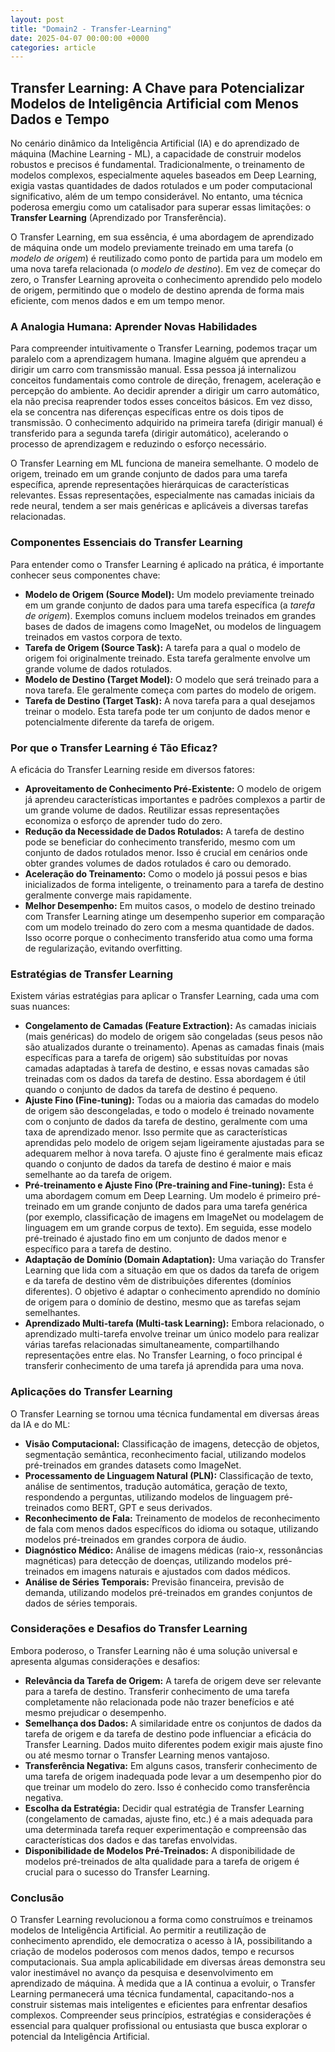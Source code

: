 ```yaml
---
layout: post
title: "Domain2 - Transfer-Learning"
date: 2025-04-07 00:00:00 +0000
categories: article
---
```


## Transfer Learning: A Chave para Potencializar Modelos de Inteligência Artificial com Menos Dados e Tempo

No cenário dinâmico da Inteligência Artificial (IA) e do aprendizado de máquina (Machine Learning - ML), a capacidade de construir modelos robustos e precisos é fundamental. Tradicionalmente, o treinamento de modelos complexos, especialmente aqueles baseados em Deep Learning, exigia vastas quantidades de dados rotulados e um poder computacional significativo, além de um tempo considerável. No entanto, uma técnica poderosa emergiu como um catalisador para superar essas limitações: o **Transfer Learning** (Aprendizado por Transferência).

O Transfer Learning, em sua essência, é uma abordagem de aprendizado de máquina onde um modelo previamente treinado em uma tarefa (o *modelo de origem*) é reutilizado como ponto de partida para um modelo em uma nova tarefa relacionada (o *modelo de destino*). Em vez de começar do zero, o Transfer Learning aproveita o conhecimento aprendido pelo modelo de origem, permitindo que o modelo de destino aprenda de forma mais eficiente, com menos dados e em um tempo menor.

### A Analogia Humana: Aprender Novas Habilidades

Para compreender intuitivamente o Transfer Learning, podemos traçar um paralelo com a aprendizagem humana. Imagine alguém que aprendeu a dirigir um carro com transmissão manual. Essa pessoa já internalizou conceitos fundamentais como controle de direção, frenagem, aceleração e percepção do ambiente. Ao decidir aprender a dirigir um carro automático, ela não precisa reaprender todos esses conceitos básicos. Em vez disso, ela se concentra nas diferenças específicas entre os dois tipos de transmissão. O conhecimento adquirido na primeira tarefa (dirigir manual) é transferido para a segunda tarefa (dirigir automático), acelerando o processo de aprendizagem e reduzindo o esforço necessário.

O Transfer Learning em ML funciona de maneira semelhante. O modelo de origem, treinado em um grande conjunto de dados para uma tarefa específica, aprende representações hierárquicas de características relevantes. Essas representações, especialmente nas camadas iniciais da rede neural, tendem a ser mais genéricas e aplicáveis a diversas tarefas relacionadas.

### Componentes Essenciais do Transfer Learning

Para entender como o Transfer Learning é aplicado na prática, é importante conhecer seus componentes chave:

*   **Modelo de Origem (Source Model):** Um modelo previamente treinado em um grande conjunto de dados para uma tarefa específica (a *tarefa de origem*). Exemplos comuns incluem modelos treinados em grandes bases de dados de imagens como ImageNet, ou modelos de linguagem treinados em vastos corpora de texto.
*   **Tarefa de Origem (Source Task):** A tarefa para a qual o modelo de origem foi originalmente treinado. Esta tarefa geralmente envolve um grande volume de dados rotulados.
*   **Modelo de Destino (Target Model):** O modelo que será treinado para a nova tarefa. Ele geralmente começa com partes do modelo de origem.
*   **Tarefa de Destino (Target Task):** A nova tarefa para a qual desejamos treinar o modelo. Esta tarefa pode ter um conjunto de dados menor e potencialmente diferente da tarefa de origem.

### Por que o Transfer Learning é Tão Eficaz?

A eficácia do Transfer Learning reside em diversos fatores:

*   **Aproveitamento de Conhecimento Pré-Existente:** O modelo de origem já aprendeu características importantes e padrões complexos a partir de um grande volume de dados. Reutilizar essas representações economiza o esforço de aprender tudo do zero.
*   **Redução da Necessidade de Dados Rotulados:** A tarefa de destino pode se beneficiar do conhecimento transferido, mesmo com um conjunto de dados rotulados menor. Isso é crucial em cenários onde obter grandes volumes de dados rotulados é caro ou demorado.
*   **Aceleração do Treinamento:** Como o modelo já possui pesos e bias inicializados de forma inteligente, o treinamento para a tarefa de destino geralmente converge mais rapidamente.
*   **Melhor Desempenho:** Em muitos casos, o modelo de destino treinado com Transfer Learning atinge um desempenho superior em comparação com um modelo treinado do zero com a mesma quantidade de dados. Isso ocorre porque o conhecimento transferido atua como uma forma de regularização, evitando overfitting.

### Estratégias de Transfer Learning

Existem várias estratégias para aplicar o Transfer Learning, cada uma com suas nuances:

*   **Congelamento de Camadas (Feature Extraction):** As camadas iniciais (mais genéricas) do modelo de origem são congeladas (seus pesos não são atualizados durante o treinamento). Apenas as camadas finais (mais específicas para a tarefa de origem) são substituídas por novas camadas adaptadas à tarefa de destino, e essas novas camadas são treinadas com os dados da tarefa de destino. Essa abordagem é útil quando o conjunto de dados da tarefa de destino é pequeno.
*   **Ajuste Fino (Fine-tuning):** Todas ou a maioria das camadas do modelo de origem são descongeladas, e todo o modelo é treinado novamente com o conjunto de dados da tarefa de destino, geralmente com uma taxa de aprendizado menor. Isso permite que as características aprendidas pelo modelo de origem sejam ligeiramente ajustadas para se adequarem melhor à nova tarefa. O ajuste fino é geralmente mais eficaz quando o conjunto de dados da tarefa de destino é maior e mais semelhante ao da tarefa de origem.
*   **Pré-treinamento e Ajuste Fino (Pre-training and Fine-tuning):** Esta é uma abordagem comum em Deep Learning. Um modelo é primeiro pré-treinado em um grande conjunto de dados para uma tarefa genérica (por exemplo, classificação de imagens em ImageNet ou modelagem de linguagem em um grande corpus de texto). Em seguida, esse modelo pré-treinado é ajustado fino em um conjunto de dados menor e específico para a tarefa de destino.
*   **Adaptação de Domínio (Domain Adaptation):** Uma variação do Transfer Learning que lida com a situação em que os dados da tarefa de origem e da tarefa de destino vêm de distribuições diferentes (domínios diferentes). O objetivo é adaptar o conhecimento aprendido no domínio de origem para o domínio de destino, mesmo que as tarefas sejam semelhantes.
*   **Aprendizado Multi-tarefa (Multi-task Learning):** Embora relacionado, o aprendizado multi-tarefa envolve treinar um único modelo para realizar várias tarefas relacionadas simultaneamente, compartilhando representações entre elas. No Transfer Learning, o foco principal é transferir conhecimento de uma tarefa já aprendida para uma nova.

### Aplicações do Transfer Learning

O Transfer Learning se tornou uma técnica fundamental em diversas áreas da IA e do ML:

*   **Visão Computacional:** Classificação de imagens, detecção de objetos, segmentação semântica, reconhecimento facial, utilizando modelos pré-treinados em grandes datasets como ImageNet.
*   **Processamento de Linguagem Natural (PLN):** Classificação de texto, análise de sentimentos, tradução automática, geração de texto, respondendo a perguntas, utilizando modelos de linguagem pré-treinados como BERT, GPT e seus derivados.
*   **Reconhecimento de Fala:** Treinamento de modelos de reconhecimento de fala com menos dados específicos do idioma ou sotaque, utilizando modelos pré-treinados em grandes corpora de áudio.
*   **Diagnóstico Médico:** Análise de imagens médicas (raio-x, ressonâncias magnéticas) para detecção de doenças, utilizando modelos pré-treinados em imagens naturais e ajustados com dados médicos.
*   **Análise de Séries Temporais:** Previsão financeira, previsão de demanda, utilizando modelos pré-treinados em grandes conjuntos de dados de séries temporais.

### Considerações e Desafios do Transfer Learning

Embora poderoso, o Transfer Learning não é uma solução universal e apresenta algumas considerações e desafios:

*   **Relevância da Tarefa de Origem:** A tarefa de origem deve ser relevante para a tarefa de destino. Transferir conhecimento de uma tarefa completamente não relacionada pode não trazer benefícios e até mesmo prejudicar o desempenho.
*   **Semelhança dos Dados:** A similaridade entre os conjuntos de dados da tarefa de origem e da tarefa de destino pode influenciar a eficácia do Transfer Learning. Dados muito diferentes podem exigir mais ajuste fino ou até mesmo tornar o Transfer Learning menos vantajoso.
*   **Transferência Negativa:** Em alguns casos, transferir conhecimento de uma tarefa de origem inadequada pode levar a um desempenho pior do que treinar um modelo do zero. Isso é conhecido como transferência negativa.
*   **Escolha da Estratégia:** Decidir qual estratégia de Transfer Learning (congelamento de camadas, ajuste fino, etc.) é a mais adequada para uma determinada tarefa requer experimentação e compreensão das características dos dados e das tarefas envolvidas.
*   **Disponibilidade de Modelos Pré-Treinados:** A disponibilidade de modelos pré-treinados de alta qualidade para a tarefa de origem é crucial para o sucesso do Transfer Learning.

### Conclusão

O Transfer Learning revolucionou a forma como construímos e treinamos modelos de Inteligência Artificial. Ao permitir a reutilização de conhecimento aprendido, ele democratiza o acesso à IA, possibilitando a criação de modelos poderosos com menos dados, tempo e recursos computacionais. Sua ampla aplicabilidade em diversas áreas demonstra seu valor inestimável no avanço da pesquisa e desenvolvimento em aprendizado de máquina. À medida que a IA continua a evoluir, o Transfer Learning permanecerá uma técnica fundamental, capacitando-nos a construir sistemas mais inteligentes e eficientes para enfrentar desafios complexos. Compreender seus princípios, estratégias e considerações é essencial para qualquer profissional ou entusiasta que busca explorar o potencial da Inteligência Artificial.
